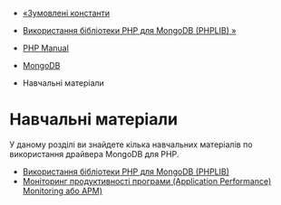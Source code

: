 - [«Зумовлені константи](mongodb.constants.md)
- [Використання бібліотеки PHP для MongoDB (PHPLIB)
»](mongodb.tutorial.library.md)

- [PHP Manual](index.md)
- [MongoDB](set.mongodb.md)
-   Навчальні матеріали

# Навчальні матеріали

У даному розділі ви знайдете кілька навчальних матеріалів по
використання драйвера MongoDB для PHP.

- [Використання бібліотеки PHP для MongoDB
(PHPLIB)](mongodb.tutorial.library.md)
- [Моніторинг продуктивності програми (Application Performance)
Monitoring або APM)](mongodb.tutorial.apm.md)

